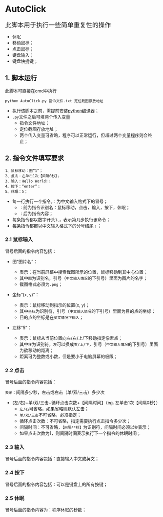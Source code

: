 # AutoClick

<font size=5 face='方正楷体'>`此脚本用于执行一些简单重复性的操作`</font>

+ 休眠
+ 移动鼠标；
+ 点击鼠标；
+ 键盘输入；
+ 键盘快捷键；

## 1. 脚本运行

此脚本可直接在cmd中执行

```
python AutoClick.py 指令文件.txt 定位截图存放地址
```

+ 执行该脚本之前，需提前安装[python编译器](https://www.python.org/)；
+ `.py`文件之后可填两个传入变量
  + 指令文件地址； 
  + 定位截图存放地址；
  + 两个传入变量可省略，程序可以正常运行，但超过两个变量程序则会终止；

## 2. 指令文件填写要求

```
1、鼠标移动：图“1”；
2、点击：左单击1次【间隔0秒】；
3、输入：Hello World!；
4、按下：“enter”；
5、休眠：5；
```

+ 每一行执行一个指令，`：`为中文输入格式下的冒号；
  + `：`前为指令识别名：鼠标移动，点击，输入，按下，休眠；
  + `：`后为指令内容；
+ 每条指令都以数字开头`1、`，表示第几步执行该命令；
+ 每条指令都都以中文输入格式下的分号结尾`；`；

### 2.1 鼠标输入

冒号后面的指令内容包括：

+ 图“图片名”：
  + 表示：在当前屏幕中搜索截图所示的位置，鼠标移动到其中心位置；
  + 其中`图`为识别名，引号（`中文输入情况`的下引号）里面为图片的名字；
  + 截图格式必须为`.png`；

+ 坐标“(x, y)”：
  + 表示：鼠标移动到指示的位置(x, y)；
  + 其中`坐标`为识别符，引号（`中文输入情况`的下引号）里面为目的点的坐标；
  + 目的点的坐标是在`英文情况下输入`；
+ 左移“5”：
  + 表示：鼠标从当前位置向左/右/上/下移动指定像素点；
  + 其中`移`为识别符，`左`可以换成`右/上/下`，引号（`中文输入情况`的下引号）里面为欲移动的距离；
  + 距离可为整数或小数，但是要小于电脑屏幕的极限；

### 2.2 点击

冒号后面的指令内容包括：

`表示：`间隔多少秒，左击或右击（单/双/三击）多少次

+ (左/右)+单/双/三击+循环点击次数+【间隔时间】（eg. 左单击1次【间隔0秒】）
  + `左/右`可省略，如果省略则默认左击；
  + `单/双/三击`不可省略，必须指定；
  + 循环点击次数：不可省略，指定需要执行点击指令多少次；
  + 间隔时间：不可省略，`【间隔**秒】`为识别符，间隔时间必须以`秒`表示；
  + 如果点击次数为1，则间隔时间表示执行下一个指令的休眠时间；

### 2.3 输入

冒号后面的指令内容包括：直接输入中文或英文；

### 2.4 按下

冒号后面的指令内容包括：可以是键盘上的所有按键；

### 2.5 休眠  

冒号后面的指令内容为：程序休眠的秒数；


